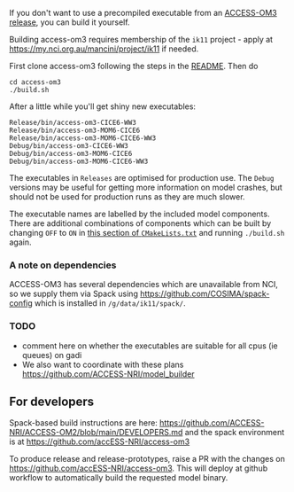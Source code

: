 If you don't want to use a precompiled executable from an [ACCESS-OM3 release](Releases.md), you can build it yourself.

Building access-om3 requires membership of the `ik11` project - apply at https://my.nci.org.au/mancini/project/ik11 if needed.

First clone access-om3 following the steps in the [README](https://github.com/COSIMA/access-om3#readme).
Then do
```
cd access-om3
./build.sh
```
After a little while you'll get shiny new executables:
```
Release/bin/access-om3-CICE6-WW3
Release/bin/access-om3-MOM6-CICE6
Release/bin/access-om3-MOM6-CICE6-WW3
Debug/bin/access-om3-CICE6-WW3
Debug/bin/access-om3-MOM6-CICE6
Debug/bin/access-om3-MOM6-CICE6-WW3
```
The executables in `Releases` are optimised for production use. The `Debug` versions may be useful for getting more information on model crashes, but should not be used for production runs as they are much slower.

The executable names are labelled by the included model components. There are additional combinations of components which can be built by changing `OFF` to `ON` in [this section of `CMakeLists.txt`](https://github.com/COSIMA/access-om3/blob/6f9085f4c0832b719ea2ae5dc4630004c3db9263/CMakeLists.txt#L20-L26) and running `./build.sh` again.

### A note on dependencies

ACCESS-OM3 has several dependencies which are unavailable from NCI, so we supply them via Spack using https://github.com/COSIMA/spack-config which is installed in `/g/data/ik11/spack/`.

### TODO
- comment here on whether the executables are suitable for all cpus (ie queues) on gadi
- We also want to coordinate with these plans https://github.com/ACCESS-NRI/model_builder

## For developers

Spack-based build instructions are here: https://github.com/ACCESS-NRI/ACCESS-OM2/blob/main/DEVELOPERS.md and the spack environment is at https://github.com/accESS-NRI/access-om3

To produce release and release-prototypes, raise a PR with the changes on https://github.com/accESS-NRI/access-om3. This will deploy at github workflow to automatically build the requested model binary.
